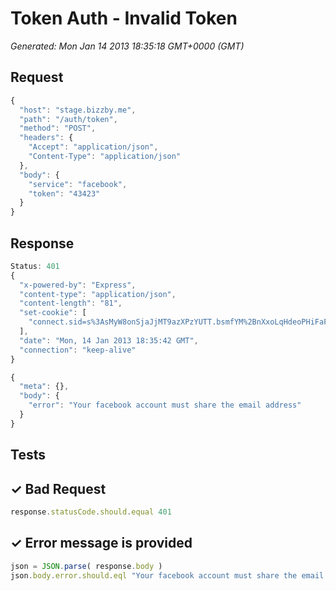 # Token Auth - Invalid Token

*Generated: Mon Jan 14 2013 18:35:18 GMT+0000 (GMT)*
## Request
```javascript
{
  "host": "stage.bizzby.me",
  "path": "/auth/token",
  "method": "POST",
  "headers": {
    "Accept": "application/json",
    "Content-Type": "application/json"
  },
  "body": {
    "service": "facebook",
    "token": "43423"
  }
}
```

## Response
```javascript
Status: 401
{
  "x-powered-by": "Express",
  "content-type": "application/json",
  "content-length": "81",
  "set-cookie": [
    "connect.sid=s%3AsMyW8onSjaJjMT9azXPzYUTT.bsmfYM%2BnXxoLqHdeoPHiFaFwc7CL43J3%2FrBngOjcq9E; Path=/"
  ],
  "date": "Mon, 14 Jan 2013 18:35:42 GMT",
  "connection": "keep-alive"
}
```
```javascript
{
  "meta": {},
  "body": {
    "error": "Your facebook account must share the email address"
  }
}
```

## Tests

## ✓ Bad Request
```javascript
response.statusCode.should.equal 401
```

## ✓ Error message is provided
```javascript
json = JSON.parse( response.body )
json.body.error.should.eql "Your facebook account must share the email address"
```

